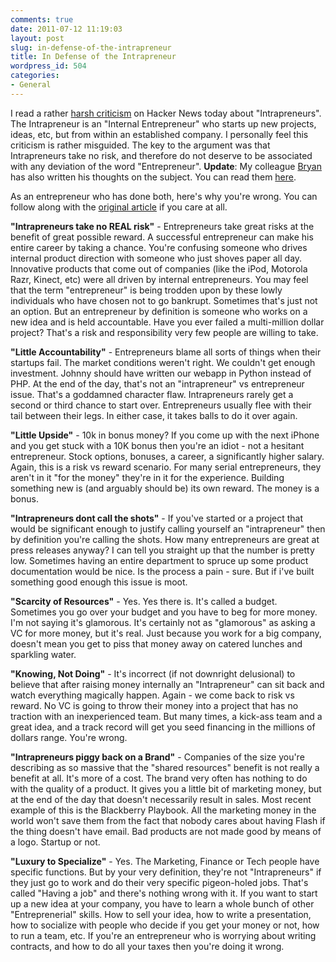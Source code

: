 ```yaml
---
comments: true
date: 2011-07-12 11:19:03
layout: post
slug: in-defense-of-the-intrapreneur
title: In Defense of the Intrapreneur
wordpress_id: 504
categories:
- General
---
```


I read a rather [harsh criticism](http://www.chubbybrain.com/blog/intrapreneur-entrepreneur-no-similarity/) on Hacker News today about "Intrapreneurs". The Intrapreneur is an "Internal Entrepreneur" who starts up new projects, ideas, etc, but from within an established company. I personally feel this criticism is rather misguided. The key to the argument was that Intrapreneurs take no risk, and therefore do not deserve to be associated with any deviation of the word "Entrepreneur". **Update**: My colleague [Bryan](http://twitter.com/#!/bcantrill) has also written his thoughts on the subject. You can read them [here](http://dtrace.org/blogs/bmc/2011/07/12/in-defense-of-intrapreneurialism/).

As an entrepreneur who has done both, here's why you're wrong. You can follow along with the [original article](http://www.chubbybrain.com/blog/intrapreneur-entrepreneur-no-similarity/) if you care at all.

**"Intrapreneurs take no REAL risk"** - Entrepreneurs take great risks at the benefit of great possible reward. A successful entrepreneur can make his entire career by taking a chance. You're confusing someone who drives internal product direction with someone who just shoves paper all day. Innovative products that come out of companies (like the iPod, Motorola Razr, Kinect, etc) were all driven by internal entrepreneurs. You may feel that the term "entrepreneur" is being trodden upon by these lowly individuals who have chosen not to go bankrupt. Sometimes that's just not an option. But an entrepreneur by definition is someone who works on a new idea and is held accountable. Have you ever failed a multi-million dollar project? That's a risk and responsibility very few people are willing to take.

**"Little Accountability"** - Entrepreneurs blame all sorts of things when their startups fail. The market conditions weren't right. We couldn't get enough investment. Johnny should have written our webapp in Python instead of PHP. At the end of the day, that's not an "intrapreneur" vs entrepreneur issue. That's a goddamned character flaw. Intrapreneurs rarely get a second or third chance to start over. Entrepreneurs usually flee with their tail between their legs. In either case, it takes balls to do it over again.

**"Little Upside"** - 10k in bonus money? If you come up with the next iPhone and you get stuck with a 10K bonus then you're an idiot - not a hesitant entrepreneur. Stock options, bonuses, a career, a significantly higher salary. Again, this is a risk vs reward scenario. For many serial entrepreneurs, they aren't in it "for the money" they're in it for the experience. Building something new is (and arguably should be) its own reward. The money is a bonus.

**"Intrapreneurs dont call the shots"** - If you've started or a project that would be significant enough to justify calling yourself an "intrapreneur" then by definition you're calling the shots. How many entrepreneurs are great at press releases anyway? I can tell you straight up that the number is pretty low. Sometimes having an entire department to spruce up some product documentation would be nice. Is the process a pain - sure. But if i've built something good enough this issue is moot.

**"Scarcity of Resources"** - Yes. Yes there is. It's called a budget. Sometimes you go over your budget and you have to beg for more money. I'm not saying it's glamorous. It's certainly not as "glamorous" as asking a VC for more money, but it's real. Just because you work for a big company, doesn't mean you get to piss that money away on catered lunches and sparkling water.

**"Knowing, Not Doing"** - It's incorrect (if not downright delusional) to believe that after raising money internally an "Intrapreneur" can sit back and watch everything magically happen. Again - we come back to risk vs reward. No VC is going to throw their money into a project that has no traction with an inexperienced team. But many times, a kick-ass team and a great idea, and a track record will get you seed financing in the millions of dollars range. You're wrong.

**"Intrapreneurs piggy back on a Brand"** - Companies of the size you're describing as so massive that the "shared resources" benefit is not really a benefit at all. It's more of a cost. The brand very often has nothing to do with the quality of a product. It gives you a little bit of marketing money, but at the end of the day that doesn't necessarily result in sales. Most recent example of this is the Blackberry Playbook. All the marketing money in the world won't save them from the fact that nobody cares about having Flash if the thing doesn't have email. Bad products are not made good by means of a logo. Startup or not.

**"Luxury to Specialize"** - Yes. The Marketing, Finance or Tech people have specific functions. But by your very definition, they're not "Intrapreneurs" if they just go to work and do their very specific pigeon-holed jobs. That's called "Having a job" and there's nothing wrong with it. If you want to start up a new idea at your company, you have to learn a whole bunch of other "Entreprenerial" skills. How to sell your idea, how to write a presentation, how to socialize with people who decide if you get your money or not, how to run a team, etc. If you're an entrepreneur who is worrying about writing contracts, and how to do all your taxes then you're doing it wrong.
